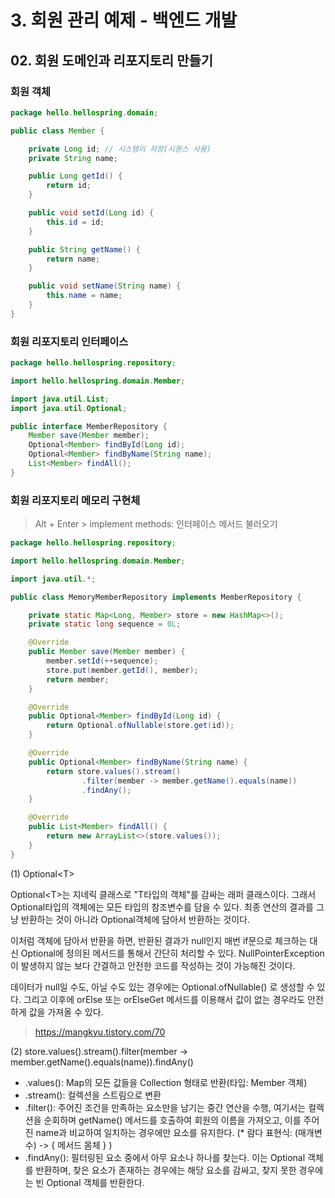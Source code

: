# 3. 회원 관리 예제 - 백엔드 개발
## 02. 회원 도메인과 리포지토리 만들기
### 회원 객체
```java
package hello.hellospring.domain;

public class Member {

    private Long id; // 시스템이 저장(시퀀스 사용)
    private String name;

    public Long getId() {
        return id;
    }

    public void setId(Long id) {
        this.id = id;
    }

    public String getName() {
        return name;
    }

    public void setName(String name) {
        this.name = name;
    }
}
```
### 회원 리포지토리 인터페이스
```java
package hello.hellospring.repository;

import hello.hellospring.domain.Member;

import java.util.List;
import java.util.Optional;

public interface MemberRepository {
    Member save(Member member);
    Optional<Member> findById(Long id);
    Optional<Member> findByName(String name);
    List<Member> findAll();
}
```
### 회원 리포지토리 메모리 구현체
> Alt + Enter > implement methods: 인터페이스 메서드 불러오기
```java
package hello.hellospring.repository;

import hello.hellospring.domain.Member;

import java.util.*;

public class MemoryMemberRepository implements MemberRepository {

    private static Map<Long, Member> store = new HashMap<>();
    private static long sequence = 0L;

    @Override
    public Member save(Member member) {
        member.setId(++sequence);
        store.put(member.getId(), member);
        return member;
    }

    @Override
    public Optional<Member> findById(Long id) {
        return Optional.ofNullable(store.get(id));
    }

    @Override
    public Optional<Member> findByName(String name) {
        return store.values().stream()
                .filter(member -> member.getName().equals(name))
                .findAny();
    }

    @Override
    public List<Member> findAll() {
        return new ArrayList<>(store.values());
    }
}
```
(1) Optional\<T>

Optional\<T>는 지네릭 클래스로 "T타입의 객체"를 감싸는 래퍼 클래스이다.
그래서 Optional타입의 객체에는 모든 타입의 참조변수를 담을 수 있다.
최종 연산의 결과를 그냥 반환하는 것이 아니라 Optional객체에 담아서 반환하는 것이다.

이처럼 객체에 담아서 반환을 하면, 반환된 결과가 null인지 매번 if문으로 체크하는 대신
Optional에 정의된 메서드를 통해서 간단히 처리할 수 있다.
NullPointerException이 발생하지 않는 보다 간결하고 안전한 코드를 작성하는 것이 가능해진 것이다.

데이터가 null일 수도, 아닐 수도 있는 경우에는 Optional.ofNullable() 로 생성할 수 있다.
그리고 이후에 orElse 또는 orElseGet 메서드를 이용해서 값이 없는 경우라도 안전하게 값을 가져올 수 있다.
> https://mangkyu.tistory.com/70

(2) store.values().stream().filter(member -> member.getName().equals(name)).findAny()

- .values(): Map의 모든 값들을 Collection 형태로 반환(타입: Member 객체)
- .stream(): 컬렉션을 스트림으로 변환
- .filter(): 주어진 조건을 만족하는 요소만을 남기는 중간 연산을 수행,
여기서는 컬렉션을 순회하며 getName() 메서드를 호출하여 회원의 이름을 가져오고, 이를 주어진 name과 비교하여 일치하는 경우에만 요소를 유지한다.
(* 람다 표현식: (매개변수) -> { 메서드 몸체 } )
- .findAny(): 필터링된 요소 중에서 아무 요소나 하나를 찾는다. 이는 Optional 객체를 반환하며, 찾은 요소가 존재하는 경우에는 해당 요소를 감싸고,
찾지 못한 경우에는 빈 Optional 객체를 반환한다. 

